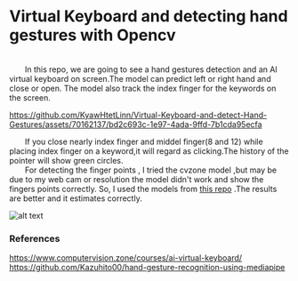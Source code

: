 # Virtual Keyboard and detecting hand gestures with Opencv
</br>
&emsp;&emsp;In this repo, we are going to see a hand gestures detection and an AI virtual keyboard on screen.The model can predict left or right hand and close or open.
The model also track the index finger for the keywords on the screen.

https://github.com/KyawHtetLinn/Virtual-Keyboard-and-detect-Hand-Gestures/assets/70162137/bd2c693c-1e97-4ada-9ffd-7b1cda95ecfa

&emsp;&emsp;If you close nearly index finger and middel finger(8 and 12) while placing index finger on a keyword,it will regard as clicking.The history of the pointer will show green circles.</br>
&emsp;&emsp;For detecting the finger points , I tried the cvzone model ,but may be due to my web cam or resolution the model didn't work and show the fingers points correctly. So, I used the models from [this repo](https://github.com/Kazuhito00/hand-gesture-recognition-using-mediapipe) .The results are better and it estimates correctly.
</br>

![alt text](https://user-images.githubusercontent.com/37477845/102242918-ed328c80-3f3d-11eb-907c-61ba05678d54.png)
</br>
### References 
https://www.computervision.zone/courses/ai-virtual-keyboard/ </br>
https://github.com/Kazuhito00/hand-gesture-recognition-using-mediapipe

